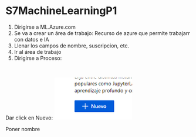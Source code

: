 # S7MachineLearningP1
1. Dirigirse a ML.Azure.com
2. Se va a crear un área de trabajo: Recurso de azure que permite trabajarr con datos e IA
3. Llenar los campos de nombre, suscripcion, etc.
4. Ir al área de trabajo
5. Dirigirse a Proceso:

![]()

Dar click en Nuevo: 
![](https://github.com/chelseacr7/S7MachineLearning/blob/main/Capturas%20de%20pantalla/image.png)


Poner nombre
